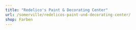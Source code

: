 ```yaml
---
title: "Redelico's Paint & Decorating Center"
url: /somerville/redelicos-paint-und-decorating-center/
shop: Farben
---
```

